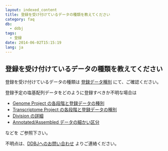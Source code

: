 ```yaml
---
layout: indexed_content
title: 登録を受け付けているデータの種類を教えてください
category: faq
db:
  - ddbj
tags: 
  - 登録
date: 2014-06-02T15:15:19
lang: ja
---
```


## 登録を受け付けているデータの種類を教えてください

<p>登録を受け付けているデータの種類は <a href="/documents/data-categories.html">登録データ種別</a> にて、ご確認ください。</p>
<p>登録予定の塩基配列データをどのように登録すべきか不明な場合は</p>
<ul>
  <li><a href="/ddbj/genome.html">Genome Project の各段階と登録データの種別</a></li>
  <li><a href="/ddbj/transcriptome.html">Transcriptome Project の各段階と登録データの種別</a></li>
  <li><a href="/ddbj/flat-file.html#DivisionB">Division の詳細</a></li>
  <li><a href="/documents/data-categories.html#detail">Annotated/Assembled データの細かい区分</a></li>
</ul>
<p>などを ご参照下さい。</p>
<p>不明点は、<a href="/contact-ddbj.html#to-ddbj">DDBJへのお問い合わせ</a> よりご連絡ください。</p>
